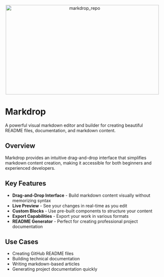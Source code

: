 <p align="center">
  <img width="500" height="293" alt="markdrop_repo" src="https://github.com/user-attachments/assets/7ba9de7e-e4c0-44ee-8e39-3279311e25e8" />
</p>

# Markdrop

A powerful visual markdown editor and builder for creating beautiful README files, documentation, and markdown content.

## Overview

Markdrop provides an intuitive drag-and-drop interface that simplifies markdown content creation, making it accessible for both beginners and experienced developers.

## Key Features

- **Drag-and-Drop Interface** - Build markdown content visually without memorizing syntax
- **Live Preview** - See your changes in real-time as you edit
- **Custom Blocks** - Use pre-built components to structure your content
- **Export Capabilities** - Export your work in various formats
- **README Generator** - Perfect for creating professional project documentation

## Use Cases

- Creating GitHub README files
- Building technical documentation
- Writing markdown-based articles
- Generating project documentation quickly
